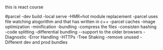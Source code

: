 this is react course


#parcel
    -dev build
    -local serve
    -HMR=hot module replacement
    -parcel uses file watching alogorithm and that has written in c++
    -parcel caches
    -image optimization
    -minification 
    -bundling
    -compress the files
    -consisten hashing
    -code splitting
    -differential bundling --support to the older browsers
    -Diagnostic
    -Error Handling
    -HTTPs
    -Tree Shaking -remove unused 
    -Different dev and prod bundles
